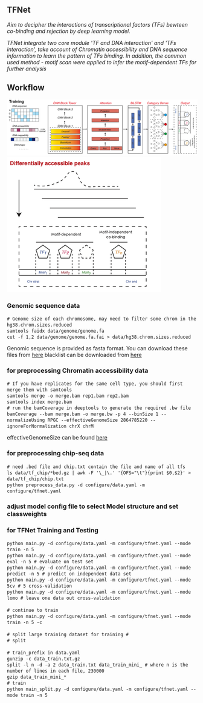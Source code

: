 ## TFNet

*Aim to decipher the interactions of transcriptional factors (TFs) bewteen co-binding and rejection by deep learning model.*

*TFNet integrate two core module 'TF and DNA interaction' and 'TFs interaction', take account of Chromatin accessibility and DNA sequence information to learn the pattern of TFs binding. In addition, the common used method - motif scan were applied to infer the motif-dependent TFs for further analysis* 

## Workflow

![tf-dl](img/TFNet.png)
![analysis](img/analysis.png)

### Genomic sequence data

```
# Genome size of each chromosome, may need to filter some chrom in the hg38.chrom.sizes.reduced
samtools faidx data/genome/genome.fa
cut -f 1,2 data/genome/genome.fa.fai > data/hg38.chrom.sizes.reduced
```
Genomic sequence is provided as fasta format. You can download these files from [here](https://hgdownload.soe.ucsc.edu/downloads.html)
blacklist can be downloaded from [here](https://github.com/Boyle-Lab/Blacklist/blob/master/lists/)


### for preprocessing Chromatin accessibility data

```
# If you have replicates for the same cell type, you should first merge them with samtools
samtools merge -o merge.bam rep1.bam rep2.bam
samtools index merge.bam
# run the bamCoverage in deeptools to generate the required .bw file 
bamCoverage --bam merge.bam -o merge.bw -p 4 --binSize 1 --normalizeUsing RPGC --effectiveGenomeSize 2864785220 --ignoreForNormalization chrX chrM 
```
effectiveGenomeSize can be found [here](https://deeptools.readthedocs.io/en/latest/content/feature/effectiveGenomeSize.html)


### for preprocessing chip-seq data

```
# need .bed file and chip.txt contain the file and name of all tfs
ls data/tf_chip/*bed.gz | awk -F '\_|\.' '{OFS="\t"}{print $0,$2}' > data/tf_chip/chip.txt
python preprocess_data.py -d configure/data.yaml -m configure/tfnet.yaml
```

### adjust model config file to select Model structure and set classweights

### for TFNet Training and Testing

```
python main.py -d configure/data.yaml -m configure/tfnet.yaml --mode train -n 5
python main.py -d configure/data.yaml -m configure/tfnet.yaml --mode eval -n 5 # evaluate on test set
python main.py -d configure/data.yaml -m configure/tfnet.yaml --mode predict -n 5 # predict on independent data set
python main.py -d configure/data.yaml -m configure/tfnet.yaml --mode 5cv # 5 cross-validation
python main.py -d configure/data.yaml -m configure/tfnet.yaml --mode lomo # leave one data out cross-validation

# continue to train
python main.py -d configure/data.yaml -m configure/tfnet.yaml --mode train -n 5 -c

# split large training dataset for training #
# split 

# train_prefix in data.yaml
gunzip -c data_train.txt.gz
split -l n -d -a 2 data_train.txt data_train_mini_ # where n is the number of lines in each file, 230000 
gzip data_train_mini_*
# train
python main_split.py -d configure/data.yaml -m configure/tfnet.yaml --mode train -n 5
```